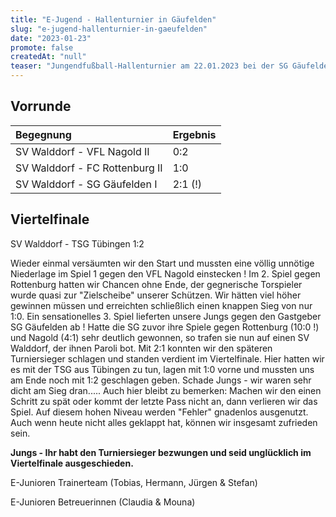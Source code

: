 ```yaml
---
title: "E-Jugend - Hallenturnier in Gäufelden"
slug: "e-jugend-hallenturnier-in-gaeufelden"
date: "2023-01-23"
promote: false
createdAt: "null"
teaser: "Jungendfußball-Hallenturnier am 22.01.2023 bei der SG Gäufelden"
---
```

## Vorrunde

| Begegnung | Ergebnis |
| :--- | :--- |
| SV Walddorf - VFL Nagold II | 0:2 |
| SV Walddorf - FC Rottenburg II |1:0 |
| SV Walddorf - SG Gäufelden I | 2:1 (!) |

## Viertelfinale

SV Walddorf - TSG Tübingen 1:2

Wieder einmal versäumten wir den Start und mussten eine völlig unnötige Niederlage im Spiel 1 gegen den VFL Nagold einstecken ! Im 2. Spiel gegen Rottenburg hatten wir Chancen ohne Ende, der gegnerische Torspieler wurde quasi zur "Zielscheibe" unserer Schützen. Wir hätten viel höher gewinnen müssen und erreichten schließlich einen knappen Sieg von nur 1:0. Ein sensationelles 3. Spiel lieferten unsere Jungs gegen den Gastgeber SG Gäufelden ab ! Hatte die SG zuvor ihre Spiele gegen Rottenburg (10:0 !) und Nagold (4:1) sehr deutlich gewonnen, so trafen sie nun auf einen SV Walddorf, der ihnen Paroli bot. Mit 2:1 konnten wir den späteren Turniersieger schlagen und standen verdient im Viertelfinale. Hier hatten wir es mit der TSG aus Tübingen zu tun, lagen mit 1:0 vorne und mussten uns am Ende noch mit 1:2 geschlagen geben. Schade Jungs - wir waren sehr dicht am Sieg dran..... Auch hier bleibt zu bemerken: Machen wir den einen Schritt zu spät oder kommt der letzte Pass nicht an, dann verlieren wir das Spiel. Auf diesem hohen Niveau werden "Fehler" gnadenlos ausgenutzt.  Auch wenn heute nicht alles geklappt hat, können wir insgesamt zufrieden sein.

**Jungs - Ihr habt den Turniersieger bezwungen und seid unglücklich im Viertelfinale ausgeschieden.**

E-Junioren Trainerteam (Tobias, Hermann, Jürgen & Stefan)

E-Junioren Betreuerinnen (Claudia & Mouna)
